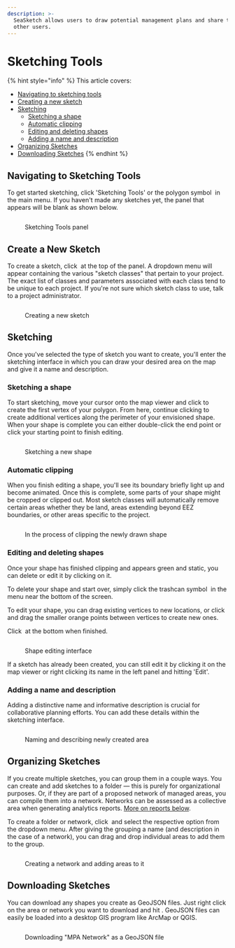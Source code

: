 ```yaml
---
description: >-
  SeaSketch allows users to draw potential management plans and share them with
  other users.
---
```


# Sketching Tools

{% hint style="info" %}
This article covers:

* [Navigating to sketching tools](sketching-tools.md#navigating-to-sketching-tools)
* [Creating a new sketch](sketching-tools.md#create-a-new-sketch)
* [Sketching](sketching-tools.md#sketching)
  * [Sketching a shape](sketching-tools.md#sketching-a-shape)
  * [Automatic clipping](sketching-tools.md#automatic-clipping)
  * [Editing and deleting shapes](sketching-tools.md#editing-and-deleting-shapes)
  * [Adding a name and description](sketching-tools.md#adding-a-name-and-description)
* [Organizing Sketches](sketching-tools.md#organizing-sketches)
* [Downloading Sketches](sketching-tools.md#downloading-sketches)
{% endhint %}

## Navigating to Sketching Tools

To get started sketching, click 'Sketching Tools' or the polygon symbol <img src="../.gitbook/assets/image (11) (1).png" alt="" data-size="line"> in the main menu. If you haven't made any sketches yet, the panel that appears will be blank as shown below.

<figure><img src="../.gitbook/assets/Screenshot 2023-03-09 at 1.42.56 PM.png" alt=""><figcaption><p>Sketching Tools panel</p></figcaption></figure>

## Create a New Sketch

To create a sketch, click <img src="../.gitbook/assets/image (6).png" alt="" data-size="line"> at the top of the panel. A dropdown menu will appear containing the various "sketch classes" that pertain to your project. The exact list of classes and parameters associated with each class tend to be unique to each project. If you're not sure which sketch class to use, talk to a project administrator.

<figure><img src="../.gitbook/assets/sketching.png" alt=""><figcaption><p>Creating a new sketch</p></figcaption></figure>

## Sketching

Once you've selected the type of sketch you want to create, you'll enter the sketching interface in which you can draw your desired area on the map and give it a name and description.&#x20;

### Sketching a shape

To start sketching, move your cursor onto the map viewer and click to create the first vertex of your polygon. From here, continue clicking to create additional vertices along the perimeter of your envisioned shape. When your shape is complete you can either double-click the end point or click your starting point to finish editing.&#x20;

<figure><img src="../.gitbook/assets/drawing-shapes-2.gif" alt=""><figcaption><p>Sketching a new shape</p></figcaption></figure>

### Automatic clipping

When you finish editing a shape, you'll see its boundary briefly light up and become animated. Once this is complete, some parts of your shape might be cropped or clipped out. Most sketch classes will automatically remove certain areas whether they be land, areas extending beyond EEZ boundaries, or other areas specific to the project.

<figure><img src="../.gitbook/assets/Screenshot 2023-03-09 at 2.44.34 PM.png" alt=""><figcaption><p>In the process of clipping the newly drawn shape</p></figcaption></figure>

### Editing and deleting shapes

Once your shape has finished clipping and appears green and static, you can delete or edit it by clicking on it.

To delete your shape and start over, simply click the trashcan symbol <img src="../.gitbook/assets/image (10).png" alt="" data-size="line"> in the menu near the bottom of the screen.

To edit your shape, you can drag existing vertices to new locations, or click and drag the smaller orange points between vertices to create new ones.

Click <img src="../.gitbook/assets/image (4) (1).png" alt="" data-size="line"> at the bottom when finished.

<figure><img src="../.gitbook/assets/edit-shapes.png" alt=""><figcaption><p>Shape editing interface</p></figcaption></figure>

If a sketch has already been created, you can still edit it by clicking it on the map viewer or right clicking its name in the left panel and hitting 'Edit'.

### Adding a name and description

Adding a distinctive name and informative description is crucial for collaborative planning efforts. You can add these details within the sketching interface.

<figure><img src="../.gitbook/assets/Screenshot 2023-03-09 at 3.35.43 PM.png" alt=""><figcaption><p>Naming and describing newly created area</p></figcaption></figure>

## Organizing Sketches

If you create multiple sketches, you can group them in a couple ways. You can create and add sketches to a folder — this is purely for organizational purposes. Or, if they are part of a proposed network of managed areas, you can compile them into a network. Networks can be assessed as a collective area when generating analytics reports. [More on reports below](sketching-tools.md#generating-reports).

To create a folder or network, click <img src="../.gitbook/assets/image (11).png" alt="" data-size="line"> and select the respective option from the dropdown menu. After giving the grouping a name (and description in the case of a network), you can drag and drop individual areas to add them to the group.

<figure><img src="../.gitbook/assets/create-network-2.gif" alt=""><figcaption><p>Creating a network and adding areas to it</p></figcaption></figure>

## Downloading Sketches

You can download any shapes you create as GeoJSON files. Just right click on the area or network you want to download and hit <img src="../.gitbook/assets/image.png" alt="" data-size="line">. GeoJSON files can easily be loaded into a desktop GIS program like ArcMap or QGIS.&#x20;

<figure><img src="../.gitbook/assets/download-sketch.png" alt=""><figcaption><p>Downloading "MPA Network" as a GeoJSON file</p></figcaption></figure>
